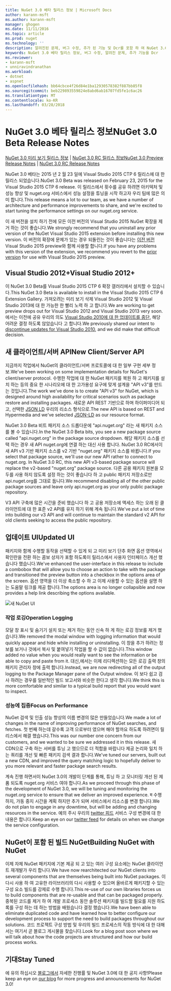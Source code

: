 ```yaml
---
title: NuGet 3.0 베타 릴리스 정보 | Microsoft Docs
author: karann-msft
ms.author: karann-msft
manager: ghogen
ms.date: 11/11/2016
ms.topic: article
ms.prod: nuget
ms.technology: ''
description: 알려진된 문제, 버그 수정, 추가 된 기능 및 Dcr를 포함 하 여 NuGet 3.0 Beta에 대 한 릴리스 정보입니다.
keywords: NuGet 3.0 베타 릴리스 정보, 버그 수정, 알려진 문제, 추가 기능을 Dcr
ms.reviewer:
- karann-msft
- unniravindranathan
ms.workload:
- dotnet
- aspnet
ms.openlocfilehash: bb64cbce4f26d84e1ba12930578382f887bb85f8
ms.sourcegitcommit: beb229893559824e8abd6ab16707fd5fe1c6ac26
ms.translationtype: MT
ms.contentlocale: ko-KR
ms.lasthandoff: 03/28/2018
---
```

# <a name="nuget-30-beta-release-notes"></a><span data-ttu-id="9db49-104">NuGet 3.0 베타 릴리스 정보</span><span class="sxs-lookup"><span data-stu-id="9db49-104">NuGet 3.0 Beta Release Notes</span></span>

<span data-ttu-id="9db49-105">[NuGet 3.0 미리 보기 릴리스 정보](../release-notes/nuget-3.0-preview.md) | [NuGet 3.0 RC 릴리스 정보](../release-notes/nuget-3.0-rc.md)</span><span class="sxs-lookup"><span data-stu-id="9db49-105">[NuGet 3.0 Preview Release Notes](../release-notes/nuget-3.0-preview.md) | [NuGet 3.0 RC Release Notes](../release-notes/nuget-3.0-rc.md)</span></span>

<span data-ttu-id="9db49-106">NuGet 3.0 베타는 2015 년 2 월 23 일에 Visual Studio 2015 CTP 6 릴리스에 대 한 릴리스 되었습니다.</span><span class="sxs-lookup"><span data-stu-id="9db49-106">NuGet 3.0 Beta was released on February 23, 2015 for the Visual Studio 2015 CTP 6 release.</span></span> <span data-ttu-id="9db49-107">이 릴리스에서 횟수를 공유 하려면 아키텍처 및 성능 향상 및 nuget.org 서비스에서 성능 설정을 튜닝을 시작 하고자 우리 팀에 많은 의미 합니다.</span><span class="sxs-lookup"><span data-stu-id="9db49-107">This release means a lot to our team, as we have a number of architecture and performance improvements to share, and we're excited to start tuning the performance settings on our nuget.org service.</span></span>

<span data-ttu-id="9db49-108">이 새 버전을 설치 하기 전에 모든 이전 버전의 Visual Studio 2015 NuGet 확장을 제거 하는 것이 좋습니다.</span><span class="sxs-lookup"><span data-stu-id="9db49-108">We strongly recommend that you uninstall any prior version of the NuGet Visual Studio 2015 extension before installing this new version.</span></span>  <span data-ttu-id="9db49-109">이 버전의 확장에 문제가 있는 경우 되돌린는 것이 좋습니다는 [이전 버전](http://nuget.codeplex.com/downloads/get/909582) Visual Studio 2015 preview와 함께 사용할 합니다.</span><span class="sxs-lookup"><span data-stu-id="9db49-109">If you have any problems with this version of the extension, we recommend you revert to the [prior version](http://nuget.codeplex.com/downloads/get/909582) for use with Visual Studio 2015 preview.</span></span>

## <a name="visual-studio-2012"></a><span data-ttu-id="9db49-110">Visual Studio 2012+</span><span class="sxs-lookup"><span data-stu-id="9db49-110">Visual Studio 2012+</span></span>

<span data-ttu-id="9db49-111">이 NuGet 3.0 Beta를 Visual Studio 2015 CTP 6 확장 갤러리에서 설치할 수 있습니다.</span><span class="sxs-lookup"><span data-stu-id="9db49-111">This NuGet 3.0 Beta is available to install in the Visual Studio 2015 CTP 6 Extension Gallery.</span></span> <span data-ttu-id="9db49-112">가져오려는 미리 보기 삭제 Visual Studio 2012 및 Visual Studio 2013에 대 한 가능한 한 빨리 노력 하 고 합니다.</span><span class="sxs-lookup"><span data-stu-id="9db49-112">We are working to get preview drops out for Visual Studio 2012 and Visual Studio 2013 very soon.</span></span> <span data-ttu-id="9db49-113">에서는 이전에 공유 우리의 의도 [Visual Studio 2010에 대 한 업데이트를 중단](http://blog.nuget.org/20141002/visual-studio-2010.html), 해당 어려운 결정 하도록 않았습니다 고 합니다.</span><span class="sxs-lookup"><span data-stu-id="9db49-113">We previously shared our intent to [discontinue updates for Visual Studio 2010](http://blog.nuget.org/20141002/visual-studio-2010.html), and we did make that difficult decision.</span></span>

## <a name="new-clientserver-api"></a><span data-ttu-id="9db49-114">새 클라이언트/서버 API</span><span class="sxs-lookup"><span data-stu-id="9db49-114">New Client/Server API</span></span>

<span data-ttu-id="9db49-115">지금까지 작업에서 NuGet의 클라이언트/서버 프로토콜에 대 한 일부 구현 세부 정보.</span><span class="sxs-lookup"><span data-stu-id="9db49-115">We've been working on some implementation details for NuGet's client/server protocol.</span></span> <span data-ttu-id="9db49-116">수행한 작업에 대 한 NuGet 패키지를 복원 하 고 패키지를 설치 하는 등의 중요 한 시나리오에 대 한 고가용성 요구에 맞게 설계을 "API v3"를 만드는 것입니다.</span><span class="sxs-lookup"><span data-stu-id="9db49-116">The work we've done is to create "API v3" for NuGet, which is designed around high availability for critical scenarios such as package restore and installing packages.</span></span> <span data-ttu-id="9db49-117">새로운 API REST 기반으로 하며 하이퍼미디어 되 고, 선택한 [JSON LD](http://json-ld.org) 우리의 리소스 형식으로.</span><span class="sxs-lookup"><span data-stu-id="9db49-117">The new API is based on REST and Hypermedia and we've selected [JSON-LD](http://json-ld.org) as our resource format.</span></span>

<span data-ttu-id="9db49-118">NuGet 3.0 Beta 비트 패키지 소스 드롭다운에 "api.nuget.org" 라는 새 패키지 소스를 볼 수 있습니다.</span><span class="sxs-lookup"><span data-stu-id="9db49-118">In the NuGet 3.0 Beta bits, you see a new package source called "api.nuget.org" in the package source dropdown.</span></span>   <span data-ttu-id="9db49-119">해당 패키지 소스를 선택 하는 경우 새 API nuget.org에 연결 하는 대신 사용 합니다. NuGet 3.0 RC에서이 새 API v3 기반 패키지 소스를 v2 기반 "nuget.org" 패키지 소스를 바뀝니다.</span><span class="sxs-lookup"><span data-stu-id="9db49-119">If you select that package source, we'll use our new API rather to connect to nuget.org. In NuGet 3.0 RC, this new API v3-based package source will replace the v2-based "nuget.org" package source.</span></span>  <span data-ttu-id="9db49-120">다른 공용 패키지 원본을 모두를 사용 하지 않도록 설정 하는 것이 좋습니다 하 고 public 패키지 저장소로만 api.nuget.org를 그대로 둡니다.</span><span class="sxs-lookup"><span data-stu-id="9db49-120">We recommend disabling all of the other public package sources and leave only api.nuget.org as your only public package repository.</span></span>

<span data-ttu-id="9db49-121">V3 API 구축에 많은 시간을 준비 했습니다 하 고 공용 저장소에 액세스 하는 오래 된 클라이언트에 대 한 표준 v2 API를 유지 하기 위해 계속 됩니다.</span><span class="sxs-lookup"><span data-stu-id="9db49-121">We've put a lot of time into building our v3 API and will continue to maintain the standard v2 API for old clients seeking to access the public repository.</span></span>

## <a name="updated-ui"></a><span data-ttu-id="9db49-122">업데이트 UI</span><span class="sxs-lookup"><span data-stu-id="9db49-122">Updated UI</span></span>

<span data-ttu-id="9db49-123">패키지와 함께 수행할 동작을 선택할 수 있게 되 고 미리 보기 단추 화면 옵션 영역에서 확인란을 전환 하는 콤보 상자가 포함 하도록이 릴리스에서 사용자 인터페이스 개선 했습니다 했습니다.</span><span class="sxs-lookup"><span data-stu-id="9db49-123">We've enhanced the user-interface in this release to include a combobox that will allow you to choose an action to take with the package and transitioned the preview button into a checkbox in the options area of the screen.</span></span>  <span data-ttu-id="9db49-124">옵션 영역을 더 이상 축소할 수 하 고 이제 사용할 수 있는 옵션을 설명 하는 도움말 링크를 제공 합니다.</span><span class="sxs-lookup"><span data-stu-id="9db49-124">The options area is no longer collapsible and now provides a help link describing the options available.</span></span>

![새 NuGet UI](./media/NuGet-3.0-Beta/updated-ui.png)


### <a name="operation-logging"></a><span data-ttu-id="9db49-126">작업 로깅</span><span class="sxs-lookup"><span data-stu-id="9db49-126">Operation Logging</span></span>

<span data-ttu-id="9db49-127">모달 창 표시 및 숨기기 설치 또는 제거 하는 동안 신속 하 게 하는 로깅 정보를 제거 했습니다.</span><span class="sxs-lookup"><span data-stu-id="9db49-127">We removed the modal window with logging information that would quickly appear and hide while installing or uninstalling.</span></span>  <span data-ttu-id="9db49-128">이 창을 추가 하려는 정보를 보거나 것에서 복사 및 붙여넣기 작업을 할 수 값이 없습니다.</span><span class="sxs-lookup"><span data-stu-id="9db49-128">This window added no value when you would really want to see the information or be able to copy and paste from it.</span></span>  <span data-ttu-id="9db49-129">대신,에서는 이제 리디렉션하는 모든 로깅 출력 창의 패키지 관리자 창에 출력 합니다.</span><span class="sxs-lookup"><span data-stu-id="9db49-129">Instead, we are now redirecting all of the output logging to the Package Manager pane of the Output window.</span></span>  <span data-ttu-id="9db49-130">이 보다 쉽고 검사 하려는 경우를 일반적인 빌드 보고서와 비슷한 한다고 생각 합니다.</span><span class="sxs-lookup"><span data-stu-id="9db49-130">We think this is more comfortable and similar to a typical build report that you would want to inspect.</span></span>


### <a name="focus-on-performance"></a><span data-ttu-id="9db49-131">성능에 집중</span><span class="sxs-lookup"><span data-stu-id="9db49-131">Focus on Performance</span></span>

<span data-ttu-id="9db49-132">NuGet 검색 및 인출 성능 향상의 이름 변경의 많은 만들었습니다.</span><span class="sxs-lookup"><span data-stu-id="9db49-132">We made a lot of changes in the name of improving performance of NuGet searches, and fetches.</span></span>  <span data-ttu-id="9db49-133">첫 번째 하는데 갈수록 고객 으로부터 였으며 해야 할까요 하도록 하려면이 릴리스에서 해결 했습니다.</span><span class="sxs-lookup"><span data-stu-id="9db49-133">This was our number one concern from our customers, and we wanted to be sure we addressed it in this release.</span></span>  <span data-ttu-id="9db49-134">새 CDN으로 구축 하는 서버를 튜닝 고 했으므로 더 적합을 바랍니다 제공 논리와 일치 하는 쿼리를 개선 및 빠른 패키지 검색 결과 합니다.</span><span class="sxs-lookup"><span data-stu-id="9db49-134">We've tuned our servers, built out a new CDN, and improved the query matching logic to hopefully deliver to you more relevant and faster package search results.</span></span>

<span data-ttu-id="9db49-135">계속 진행 하면서이 NuGet 3.0의 개발이 단계를 통해, 튜닝 하 고 모니터링 개선 된 제품 되도록 nuget.org 서비스 여야 합니다.</span><span class="sxs-lookup"><span data-stu-id="9db49-135">As we proceed through this phase of the development of NuGet 3.0, we will be tuning and monitoring the nuget.org service to ensure that we deliver an improved experience.</span></span>  <span data-ttu-id="9db49-136">म 수행 하지, 가동 중지 시간을 계획 하지만 추가 되며 서비스에서 리소스를 변경 합니다.</span><span class="sxs-lookup"><span data-stu-id="9db49-136">We do not plan to engage in any downtime, but will be adding and changing resources in the service.</span></span>  <span data-ttu-id="9db49-137">예의 주시 우리의 [twitter 피드](http://twitter.com/nuget) 서비스 구성 변경에 대 한 내용은 합니다.</span><span class="sxs-lookup"><span data-stu-id="9db49-137">Keep an eye on our [twitter feed](http://twitter.com/nuget) for details on when we change the service configuration.</span></span>

## <a name="building-nuget-with-nuget"></a><span data-ttu-id="9db49-138">NuGet이 포함 된 빌드 NuGet</span><span class="sxs-lookup"><span data-stu-id="9db49-138">Building NuGet with NuGet</span></span>

<span data-ttu-id="9db49-139">이제 자체 NuGet 패키지에 기본 제공 되 고 있는 여러 구성 요소에는 NuGet 클라이언트 재개발가 우리 합니다.</span><span class="sxs-lookup"><span data-stu-id="9db49-139">We have now rearchitected our NuGet clients into several components that are themselves being built into NuGet packages.</span></span> <span data-ttu-id="9db49-140">이 다시 사용 하 여 고유한 라이브러리의 다시 사용할 수 있으며 올바르게 패키지할 수 있는 구성 요소 빌드를 강제로 수행 합니다.</span><span class="sxs-lookup"><span data-stu-id="9db49-140">This re-use of our own libraries forces us to build components that are re-usable and that can be packaged properly.</span></span>  <span data-ttu-id="9db49-141">중복된 코드를 제거 하 여 개발 프로세스 동안 솔루션 패키지를 빌드할 필요를 지원 하도록를 구성 하는 데 하는 방법을 배웠습니다 결정 했습니다.</span><span class="sxs-lookup"><span data-stu-id="9db49-141">We have been able to eliminate duplicated code and have learned how to better configure our development process to support the need to build packages throughout our solutions.</span></span>  <span data-ttu-id="9db49-142">코드 프로젝트 구성 방법 및 우리의 빌드 프로세스의 작동 방식에 대 한 대해서는 여기서 곧 블로그 게시물을 찾습니다.</span><span class="sxs-lookup"><span data-stu-id="9db49-142">Look for a blog post soon where we will talk about how the code projects are structured and how our build process works.</span></span>

## <a name="stay-tuned"></a><span data-ttu-id="9db49-143">기대</span><span class="sxs-lookup"><span data-stu-id="9db49-143">Stay Tuned</span></span>

<span data-ttu-id="9db49-144">에 유의 하십시오 [블로그에서](http://blog.nuget.org) 자세한 진행률 및 NuGet 3.0에 대 한 공지 사항!</span><span class="sxs-lookup"><span data-stu-id="9db49-144">Please keep an eye on [our blog](http://blog.nuget.org) for more progress and announcements for NuGet 3.0!</span></span>
